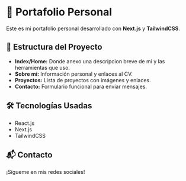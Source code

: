 # 🚀 Portafolio Personal

Este es mi portafolio personal desarrollado con **Next.js** y **TailwindCSS**.

## 📂 Estructura del Proyecto
- **Index/Home:** Donde anexo una descripcion breve de mi y las herramientas que uso.
- **Sobre mí:** Información personal y enlaces al CV.
- **Proyectos:** Lista de proyectos con imágenes y enlaces.
- **Contacto:** Formulario funcional para enviar mensajes.

## 🛠 Tecnologías Usadas
- React.js
- Next.js
- TailwindCSS

## 📬 Contacto
¡Sígueme en mis redes sociales!

